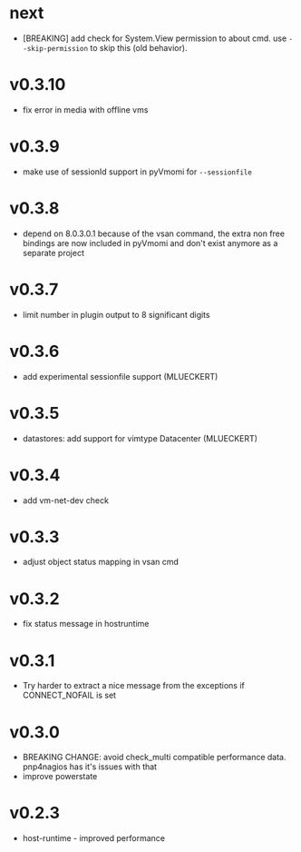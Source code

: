 # next

* [BREAKING] add check for System.View permission to about cmd. use
  `--skip-permission` to skip this (old behavior).

# v0.3.10

* fix error in media with offline vms

# v0.3.9

* make use of sessionId support in pyVmomi for `--sessionfile`

# v0.3.8

* depend on 8.0.3.0.1 because of the vsan command, the extra non free bindings
  are now included in pyVmomi and don't exist anymore as a separate project

# v0.3.7

* limit number in plugin output to 8 significant digits

# v0.3.6

* add experimental sessionfile support (MLUECKERT)

# v0.3.5

* datastores: add support for vimtype Datacenter (MLUECKERT)

# v0.3.4

* add vm-net-dev check

# v0.3.3

* adjust object status mapping in vsan cmd

# v0.3.2

* fix status message in hostruntime

# v0.3.1

* Try harder to extract a nice message from the exceptions if CONNECT_NOFAIL is set

# v0.3.0

* BREAKING CHANGE: avoid check_multi compatible performance data. pnp4nagios has it's issues with that
* improve powerstate

# v0.2.3

* host-runtime - improved performance
